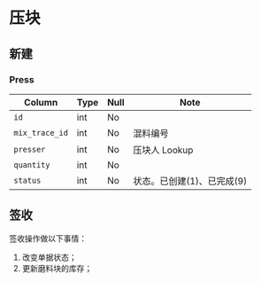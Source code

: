 # 压块

新建
---------------------------------------------------------------------------

### Press
Column                              | Type      | Null | Note
------------------------------------|-----------|------|-------
`id`                                | int       | No   | 
`mix_trace_id`                      | int       | No   | 混料编号
`presser`                           | int       | No   | 压块人 Lookup
`quantity`                          | int       | No   | 
`status`                            | int       | No   | 状态。已创建(1)、已完成(9)

签收
---------------------------------------------------------------------------
签收操作做以下事情：

1. 改变单据状态；
2. 更新磨料块的库存；

